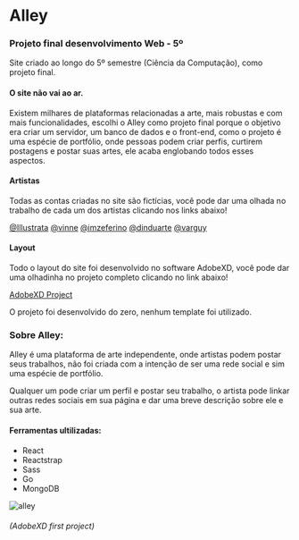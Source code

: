# Alley
### Projeto final desenvolvimento Web - 5º
Site criado ao longo do 5º semestre (Ciência da Computação), como projeto final.

#### O site não vai ao ar.

Existem milhares de plataformas relacionadas a arte, mais robustas e com mais funcionalidades, escolhi o Alley como projeto final porque o objetivo era criar um servidor, um banco de dados e o front-end, como o projeto é uma espécie de portfólio, onde pessoas podem criar perfis, curtirem postagens e postar suas artes, ele acaba englobando todos esses aspectos.

#### Artistas

Todas as contas criadas no site são fictícias, você pode dar uma olhada no trabalho de cada um dos artistas clicando nos links abaixo!

[@Illustrata](https://ilustrata.com.br/)
[@vinne](https://www.instagram.com/vinne.art/)
[@imzeferino](https://www.instagram.com/imzeferino/)
[@dinduarte](https://twitter.com/dinduarte)
[@varguy](https://twitter.com/varguyart)

#### Layout

Todo o layout do site foi desenvolvido no software AdobeXD, você pode dar uma olhadinha no projeto completo clicando no link abaixo!

[AdobeXD Project](https://xd.adobe.com/spec/14529d1a-3ac8-4946-7f9b-a83415c62cae-6263/)

O projeto foi desenvolvido do zero, nenhum template foi utilizado.

### Sobre Alley:
Alley é uma plataforma de arte independente, onde artistas podem postar seus trabalhos, não foi criada com a intenção de ser uma rede social e sim uma espécie de portfólio.

Qualquer um pode criar um perfil e postar seu trabalho, o artista pode linkar outras redes sociais em sua página e dar uma breve descrição sobre ele e sua arte.

#### Ferramentas ultilizadas:

- React
- Reactstrap
- Sass
- Go
- MongoDB

![alley](https://user-images.githubusercontent.com/36689790/64336210-cfdce780-cfb2-11e9-9289-b4f08fcffd13.png)
###### (AdobeXD first project)
